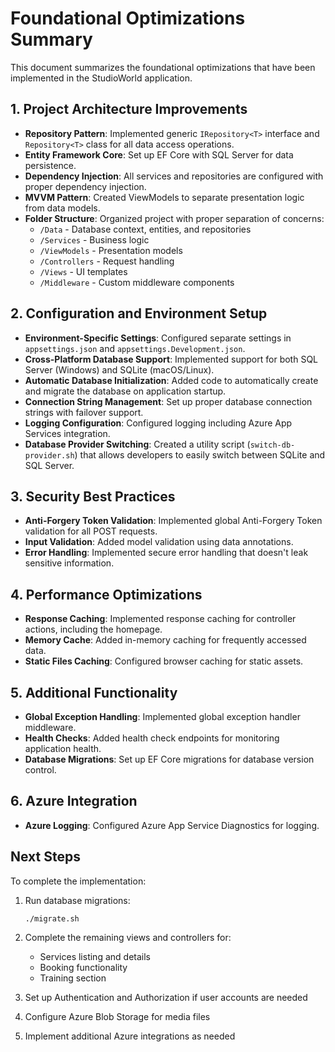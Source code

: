 # Foundational Optimizations Summary

This document summarizes the foundational optimizations that have been implemented in the StudioWorld application.

## 1. Project Architecture Improvements

- **Repository Pattern**: Implemented generic `IRepository<T>` interface and `Repository<T>` class for all data access operations.
- **Entity Framework Core**: Set up EF Core with SQL Server for data persistence.
- **Dependency Injection**: All services and repositories are configured with proper dependency injection.
- **MVVM Pattern**: Created ViewModels to separate presentation logic from data models.
- **Folder Structure**: Organized project with proper separation of concerns:
  - `/Data` - Database context, entities, and repositories
  - `/Services` - Business logic
  - `/ViewModels` - Presentation models
  - `/Controllers` - Request handling
  - `/Views` - UI templates
  - `/Middleware` - Custom middleware components

## 2. Configuration and Environment Setup

- **Environment-Specific Settings**: Configured separate settings in `appsettings.json` and `appsettings.Development.json`.
- **Cross-Platform Database Support**: Implemented support for both SQL Server (Windows) and SQLite (macOS/Linux).
- **Automatic Database Initialization**: Added code to automatically create and migrate the database on application startup.
- **Connection String Management**: Set up proper database connection strings with failover support.
- **Logging Configuration**: Configured logging including Azure App Services integration.
- **Database Provider Switching**: Created a utility script (`switch-db-provider.sh`) that allows developers to easily switch between SQLite and SQL Server.

## 3. Security Best Practices

- **Anti-Forgery Token Validation**: Implemented global Anti-Forgery Token validation for all POST requests.
- **Input Validation**: Added model validation using data annotations.
- **Error Handling**: Implemented secure error handling that doesn't leak sensitive information.

## 4. Performance Optimizations

- **Response Caching**: Implemented response caching for controller actions, including the homepage.
- **Memory Cache**: Added in-memory caching for frequently accessed data.
- **Static Files Caching**: Configured browser caching for static assets.

## 5. Additional Functionality

- **Global Exception Handling**: Implemented global exception handler middleware.
- **Health Checks**: Added health check endpoints for monitoring application health.
- **Database Migrations**: Set up EF Core migrations for database version control.

## 6. Azure Integration

- **Azure Logging**: Configured Azure App Service Diagnostics for logging.

## Next Steps

To complete the implementation:

1. Run database migrations:
   ```
   ./migrate.sh
   ```

2. Complete the remaining views and controllers for:
   - Services listing and details
   - Booking functionality
   - Training section

3. Set up Authentication and Authorization if user accounts are needed

4. Configure Azure Blob Storage for media files

5. Implement additional Azure integrations as needed
